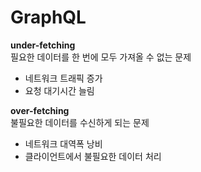 # GraphQL

**under-fetching**  
필요한 데이터를 한 번에 모두 가져올 수 없는 문제
- 네트워크 트래픽 증가
- 요청 대기시간 늘림

**over-fetching**  
불필요한 데이터를 수신하게 되는 문제
- 네트워크 대역폭 낭비
- 클라이언트에서 불필요한 데이터 처리
